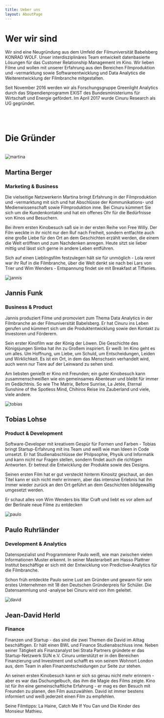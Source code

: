```yaml
---
title: Ueber uns
layout: AboutPage
---
```


# Wer wir sind

Wir sind eine Neugründung aus dem Umfeld der Filmuniversität Babelsberg KONRAD WOLF. Unser interdisziplinäres Team entwickelt datenbasierte Lösungen für das Customer Relationship Management im Kino. Wir lieben Filme und wollen mit unserer Erfahrung aus den Bereichen Filmproduktion und -vermarktung sowie Softwareentwicklung und Data Analytics die Weiterentwicklung der Filmbranche mitgestalten.

Seit November 2016 werden wir als Forschungsgruppe Greenlight Analytics durch das Stipendienprogramm EXIST des Bundesministeriums für Wirtschaft und Energie gefördert. Im April 2017 wurde Cinuru Research als UG gegründet.

<br/><br/>
<h1>Die Gründer</h1>
<br/>
<div class="team-member first">
    <img src="/assets/martina.png" alt="martina"/>
    <div>
        <h2>Martina Berger</h2>
        <h3>Marketing &amp; Business</h3>
        <p>Die vielseitige Netzwerkerin Martina bringt Erfahrung in der Filmproduktion und -vermarktung mit sich und hat Abschlüsse der Kommunikations- und Medienwissenschaft sowie Filmproduktion inne. Bei Cinuru kümmert Sie sich um die Kundenkontakte und hat ein offenes Ohr für die Bedürfnisse von Kinos und Besuchern.</p>
        <p>Bei ihrem ersten Kinobesuch saß sie in der ersten Reihe von Free Willy. Der Film weckte in ihr nicht nur den Ruf nach Freiheit, sondern entfachte auch eine große Liebe für den Ort an dem Geschichten erzählt werden, die einem die Welt eröffnen und zum Nachdenken anregen. Heute sitzt sie lieber mittig und lässt sich gerne in andere Leben entführen.</p>
        <p>Sich auf einen Lieblingsfilm festzulegen hält sie für unmöglich - Lola rennt war ihr Ruf in die Filmbranche, über die Welt denkt sie nach bei Lars von Trier und Wim Wenders - Entspannung findet sie mit Breakfast at Tiffanies.</p>
    </div>
</div>
<div class="team-member">
    <img src="/assets/jannis.png" alt="jannis"/>
    <div>
        <h2>Jannis Funk</h2>
        <h3>Business &amp; Product</h3>
        <p>Jannis produziert Filme und promoviert zum Thema Data Analytics in der Filmbranche an der Filmuniversität Babelsberg. Er hat Cinuru ins Leben gerufen und kümmert sich um die Produktentwicklung sowie den Kontakt zu Investoren und Förderern.</p>
        <p>Sein erster Kinofilm war der König der Löwen. Die Geschichte des Königsjungen Simba hat ihn zu Großem inspiriert. Er weiß: Im Kino geht es um alles. Um Hoffnung, um Liebe, um Schuld, um Entscheidungen, Leiden und Wirklichkeit. Es ist ein Ort, in dem das Menschsein verhandelt wird, auch wenn nur Tiere auf der Leinwand zu sehen sind.</p>
        <p>Am liebsten genießt er Kino mit Freunden; ein guter Kinobesuch kann zusammenschweißen wie ein gemeinsames Abenteuer und bleibt für immer im Gedächtnis. So wie The Matrix, Before Sunrise, La Jetée, Eternal Sunshine of the Spotless Mind, Chihiros Reise ins Zauberland und viele, viele andere.</p>
    </div>
</div>
<div class="team-member">
    <img src="/assets/tobias.png" alt="tobias"/>
    <div>
        <h2>Tobias Lohse</h2>
        <h3>Product &amp; Development</h3>
        <p>Software-Developer mit kreativem Gespür für Formen und Farben - Tobias bringt Startup-Erfahrung mit ins Team und weiß wie man Ideen in Code umsetzt. Er hat Studienabschlüsse der Philpsophie, Physik und Informatik und kann nicht nur Fragen stellen, sondern findet auch die richtigen Antworten. Er betreut die Entwicklung der Produkte sowie des Designs.</p>
        <p>Seinen ersten Film hat er gut versteckt hinterm Kinositz geschaut, an den Titel kann er sich nicht mehr erinnern, aber das intensive Erlebnis hat ihn immer wieder zurück an den Ort geführt an dem Geschichten bildgewaltig umgesetzt werden.</p>
        <p>Er schaut alles von Wim Wenders bis War Craft und liebt es vor allem auf der Berlinale neue Filme zu entdecken</p>
    </div>
</div>
<div class="team-member">
    <img src="/assets/paulo.png" alt="paulo"/>
    <div>
        <h2>Paulo Ruhrländer</h2>
        <h3>Development &amp; Analytics</h3>
        <p>Datenspezialist und Programmierer Paulo weiß, wie man zwischen vielen Informationen Muster erkennt. In seiner Masterarbeit am Hasso Plattner Institut beschäftige er sich mit der Entwicklung von Predictive-Analytics für die Filmbranche.</p>
        <p>Schon früh entdeckte Paulo seine Lust am Gründen und gewann für sein erstes Unternehmen mit 18 den Deutschen Gründerpreis für Schüler. Die Datensammlung und -analyse bei Cinuru wird von ihm geleitet.</p>
    </div>
</div>
<div class="team-member">
    <img src="/assets/david.png" alt="david"/>
    <div>
        <h2>Jean-David Herld</h2>
        <h3>Finance</h3>
        <p>Finanzen und Startup - das sind die zwei Themen die David im Alltag beschäftigen. Er hält einen BWL und Finance Studienabschluss inne. Neben seiner Tätigkeit als Finanzanalyst bei Strata Partners gründete er das Startup-Netzwerk SUN e.V. Cinuru unterstützt er in den Bereichen Finanzierung und Investment und schafft es von seinem Wohnort London aus, dem Team in allen Finanzentscheidungen zur Seite zur stehen.</p>
        <p>An seinen ersten Kinobesuch kann er sich so genau nicht mehr erinnern - aber es war das Dschungelbuch, das ihm die Magie des Films zeigte. Kino ist für ihn eine gemeinschaftliche Erfahrung - er mag es den Besuch mit Freunden zu planen, den Film auszuwählen. David  ist immer bestens informiert und weiß jederzeit einen Film zu empfehlen.</p>
        <p>Seine Filmtipps: La Haine, Catch Me If You Can und Die Kinder des Monsieur Mathieu.</p>
    </div>
</div>
